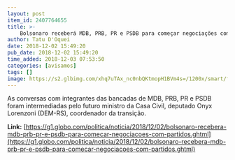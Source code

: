 ```yaml
---
layout: post
item_id: 2407764655
title: >-
    Bolsonaro receberá MDB, PRB, PR e PSDB para começar negociações com partidos
author: Tatu D'Oquei
date: 2018-12-02 15:49:20
pub_date: 2018-12-02 15:49:20
time_added: 2018-12-03 07:53:50
categories: [avisamos]
tags: []
image: https://s2.glbimg.com/xhq7uTAx_nc0nbQKtmopH1BVm4s=/1200x/smart/filters:cover():strip_icc()/s03.video.glbimg.com/x720/7201286.jpg
---
```


As conversas com integrantes das bancadas de MDB, PRB, PR e PSDB foram intermediadas pelo futuro ministro da Casa Civil, deputado Onyx Lorenzoni (DEM-RS), coordenador da transição.

**Link:** [https://g1.globo.com/politica/noticia/2018/12/02/bolsonaro-recebera-mdb-prb-pr-e-psdb-para-comecar-negociacoes-com-partidos.ghtml](https://g1.globo.com/politica/noticia/2018/12/02/bolsonaro-recebera-mdb-prb-pr-e-psdb-para-comecar-negociacoes-com-partidos.ghtml)

